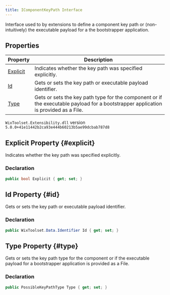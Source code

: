 ```yaml
---
title: IComponentKeyPath Interface
---
```

Interface used to by extensions to define a component key path or (non-intuitively) the executable payload for a the bootstrapper application.
## Properties
| Property | Description |
| ------ | ----------- |
| [Explicit](#explicit) | Indicates whether the key path was specified explicitly. |
| [Id](#id) | Gets or sets the key path or executable payload identifier. |
| [Type](#type) | Gets or sets the key path type for the component or if the executable payload for a bootstrapper application is provided as a File. |
`WixToolset.Extensibility.dll` version `5.0.0+41e11442b2ca93e444b60213b5ae99dcbab787d8`
## Explicit Property {#explicit}
Indicates whether the key path was specified explicitly.
### Declaration
```cs
public bool Explicit { get; set; }
```
## Id Property {#id}
Gets or sets the key path or executable payload identifier.
### Declaration
```cs
public WixToolset.Data.Identifier Id { get; set; }
```
## Type Property {#type}
Gets or sets the key path type for the component or if the executable payload for a bootstrapper application is provided as a File.
### Declaration
```cs
public PossibleKeyPathType Type { get; set; }
```
